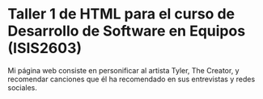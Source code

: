 # Taller 1 de HTML para el curso de Desarrollo de Software en Equipos (ISIS2603)
Mi página web consiste en personificar al artista Tyler, The Creator, y recomendar canciones que él ha recomendado en sus entrevistas y redes sociales.
